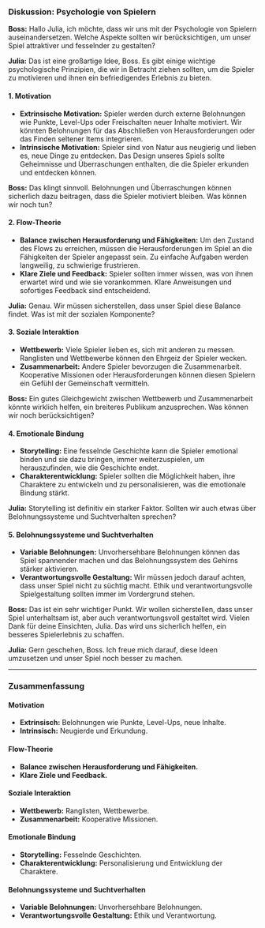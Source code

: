 ### Diskussion: Psychologie von Spielern

**Boss:** Hallo Julia, ich möchte, dass wir uns mit der Psychologie von Spielern auseinandersetzen. Welche Aspekte sollten wir berücksichtigen, um unser Spiel attraktiver und fesselnder zu gestalten?

**Julia:** Das ist eine großartige Idee, Boss. Es gibt einige wichtige psychologische Prinzipien, die wir in Betracht ziehen sollten, um die Spieler zu motivieren und ihnen ein befriedigendes Erlebnis zu bieten.

#### 1. **Motivation**
- **Extrinsische Motivation:** Spieler werden durch externe Belohnungen wie Punkte, Level-Ups oder Freischalten neuer Inhalte motiviert. Wir könnten Belohnungen für das Abschließen von Herausforderungen oder das Finden seltener Items integrieren.
- **Intrinsische Motivation:** Spieler sind von Natur aus neugierig und lieben es, neue Dinge zu entdecken. Das Design unseres Spiels sollte Geheimnisse und Überraschungen enthalten, die die Spieler erkunden und entdecken können.

**Boss:** Das klingt sinnvoll. Belohnungen und Überraschungen können sicherlich dazu beitragen, dass die Spieler motiviert bleiben. Was können wir noch tun?

#### 2. **Flow-Theorie**
- **Balance zwischen Herausforderung und Fähigkeiten:** Um den Zustand des Flows zu erreichen, müssen die Herausforderungen im Spiel an die Fähigkeiten der Spieler angepasst sein. Zu einfache Aufgaben werden langweilig, zu schwierige frustrieren.
- **Klare Ziele und Feedback:** Spieler sollten immer wissen, was von ihnen erwartet wird und wie sie vorankommen. Klare Anweisungen und sofortiges Feedback sind entscheidend.

**Julia:** Genau. Wir müssen sicherstellen, dass unser Spiel diese Balance findet. Was ist mit der sozialen Komponente?

#### 3. **Soziale Interaktion**
- **Wettbewerb:** Viele Spieler lieben es, sich mit anderen zu messen. Ranglisten und Wettbewerbe können den Ehrgeiz der Spieler wecken.
- **Zusammenarbeit:** Andere Spieler bevorzugen die Zusammenarbeit. Kooperative Missionen oder Herausforderungen können diesen Spielern ein Gefühl der Gemeinschaft vermitteln.

**Boss:** Ein gutes Gleichgewicht zwischen Wettbewerb und Zusammenarbeit könnte wirklich helfen, ein breiteres Publikum anzusprechen. Was können wir noch berücksichtigen?

#### 4. **Emotionale Bindung**
- **Storytelling:** Eine fesselnde Geschichte kann die Spieler emotional binden und sie dazu bringen, immer weiterzuspielen, um herauszufinden, wie die Geschichte endet.
- **Charakterentwicklung:** Spieler sollten die Möglichkeit haben, ihre Charaktere zu entwickeln und zu personalisieren, was die emotionale Bindung stärkt.

**Julia:** Storytelling ist definitiv ein starker Faktor. Sollten wir auch etwas über Belohnungssysteme und Suchtverhalten sprechen?

#### 5. **Belohnungssysteme und Suchtverhalten**
- **Variable Belohnungen:** Unvorhersehbare Belohnungen können das Spiel spannender machen und das Belohnungssystem des Gehirns stärker aktivieren.
- **Verantwortungsvolle Gestaltung:** Wir müssen jedoch darauf achten, dass unser Spiel nicht zu süchtig macht. Ethik und verantwortungsvolle Spielgestaltung sollten immer im Vordergrund stehen.

**Boss:** Das ist ein sehr wichtiger Punkt. Wir wollen sicherstellen, dass unser Spiel unterhaltsam ist, aber auch verantwortungsvoll gestaltet wird. Vielen Dank für deine Einsichten, Julia. Das wird uns sicherlich helfen, ein besseres Spielerlebnis zu schaffen.

**Julia:** Gern geschehen, Boss. Ich freue mich darauf, diese Ideen umzusetzen und unser Spiel noch besser zu machen.

---

### Zusammenfassung

#### Motivation
- **Extrinsisch:** Belohnungen wie Punkte, Level-Ups, neue Inhalte.
- **Intrinsisch:** Neugierde und Erkundung.

#### Flow-Theorie
- **Balance zwischen Herausforderung und Fähigkeiten.**
- **Klare Ziele und Feedback.**

#### Soziale Interaktion
- **Wettbewerb:** Ranglisten, Wettbewerbe.
- **Zusammenarbeit:** Kooperative Missionen.

#### Emotionale Bindung
- **Storytelling:** Fesselnde Geschichten.
- **Charakterentwicklung:** Personalisierung und Entwicklung der Charaktere.

#### Belohnungssysteme und Suchtverhalten
- **Variable Belohnungen:** Unvorhersehbare Belohnungen.
- **Verantwortungsvolle Gestaltung:** Ethik und Verantwortung.
